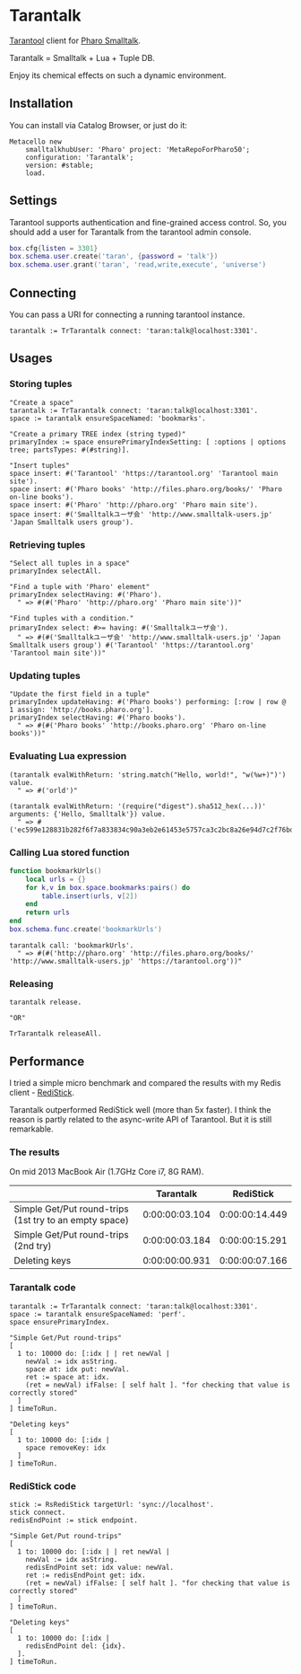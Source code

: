 Tarantalk
========

[Tarantool](https://tarantool.org/ "Tarantool") client for [Pharo Smalltalk](http://www.pharo-project.org/ "Pharo").

Tarantalk = Smalltalk + Lua + Tuple DB.

Enjoy its chemical effects on such a dynamic environment. 

## Installation ##

You can install via Catalog Browser, or just do it:

```Smalltalk
Metacello new
    smalltalkhubUser: 'Pharo' project: 'MetaRepoForPharo50';
    configuration: 'Tarantalk';
    version: #stable;
    load.
```

## Settings ##

Tarantool supports authentication and fine-grained access control. So, you should add a user for Tarantalk from the tarantool admin console.

```Lua
box.cfg{listen = 3301}
box.schema.user.create('taran', {password = 'talk'})
box.schema.user.grant('taran', 'read,write,execute', 'universe')
```

## Connecting

You can pass a URI for connecting a running tarantool instance.

```Smalltalk
tarantalk := TrTarantalk connect: 'taran:talk@localhost:3301'.
```

## Usages ##

### Storing tuples

```Smalltalk
"Create a space"
tarantalk := TrTarantalk connect: 'taran:talk@localhost:3301'.
space := tarantalk ensureSpaceNamed: 'bookmarks'.
```

```Smalltalk
"Create a primary TREE index (string typed)"
primaryIndex := space ensurePrimaryIndexSetting: [ :options | options tree; partsTypes: #(#string)].
```

```Smalltalk
"Insert tuples"
space insert: #('Tarantool' 'https://tarantool.org' 'Tarantool main site').
space insert: #('Pharo books' 'http://files.pharo.org/books/' 'Pharo on-line books').
space insert: #('Pharo' 'http://pharo.org' 'Pharo main site').
space insert: #('Smalltalkユーザ会' 'http://www.smalltalk-users.jp' 'Japan Smalltalk users group').
```

### Retrieving tuples

```Smalltalk
"Select all tuples in a space"
primaryIndex selectAll.
```
```Smalltalk
"Find a tuple with 'Pharo' element"
primaryIndex selectHaving: #('Pharo').
  " => #(#('Pharo' 'http://pharo.org' 'Pharo main site'))"
```
```Smalltalk
"Find tuples with a condition."
primaryIndex select: #>= having: #('Smalltalkユーザ会').
  " => #(#('Smalltalkユーザ会' 'http://www.smalltalk-users.jp' 'Japan Smalltalk users group') #('Tarantool' 'https://tarantool.org' 'Tarantool main site'))"
```

### Updating tuples
```Smalltalk
"Update the first field in a tuple"
primaryIndex updateHaving: #('Pharo books') performing: [:row | row @ 1 assign: 'http://books.pharo.org'].
primaryIndex selectHaving: #('Pharo books').
  " => #(#('Pharo books' 'http://books.pharo.org' 'Pharo on-line books'))"
```

### Evaluating Lua expression

```Smalltalk
(tarantalk evalWithReturn: 'string.match("Hello, world!", "w(%w+)")') value.
  " => #('orld')"
```

```Smalltalk
(tarantalk evalWithReturn: '(require("digest").sha512_hex(...))' arguments: {'Hello, Smalltalk'}) value.
  " => #('ec599e128831b282f6f7a833834c90a3eb2e61453e5757ca3c2bc8a26e94d7c2f76bd6a7ce33df2427f3821e44a12d26781d39eac6782b59a649950ea59f9e13')"
```

### Calling Lua stored function

```Lua
function bookmarkUrls()
	local urls = {}
	for k,v in box.space.bookmarks:pairs() do
		table.insert(urls, v[2])
	end
	return urls
end
box.schema.func.create('bookmarkUrls')
```

```Smalltalk
tarantalk call: 'bookmarkUrls'.
  " => #(#('http://pharo.org' 'http://files.pharo.org/books/' 'http://www.smalltalk-users.jp' 'https://tarantool.org'))"
```

### Releasing

```Smalltalk
tarantalk release.

"OR"

TrTarantalk releaseAll.
```

## Performance

I tried a simple micro benchmark and compared the results with my Redis client - [RediStick](http://smalltalkhub.com/#!/~MasashiUmezawa/RediStick).

Tarantalk outperformed RediStick well (more than 5x faster).
I think the reason is partly related to the async-write API of Tarantool. But it is still remarkable.

### The results
On mid 2013 MacBook Air (1.7GHz Core i7, 8G RAM).

|  | Tarantalk | RediStick |
|-----------|-----------|-----------|
| Simple Get/Put round-trips (1st try to an empty space) | 0:00:00:03.104 | 0:00:00:14.449 |
| Simple Get/Put round-trips (2nd try) | 0:00:00:03.184 | 0:00:00:15.291 |
| Deleting keys | 0:00:00:00.931 | 0:00:00:07.166 |

### Tarantalk code
```Smalltalk
tarantalk := TrTarantalk connect: 'taran:talk@localhost:3301'.
space := tarantalk ensureSpaceNamed: 'perf'.
space ensurePrimaryIndex.
```

```Smalltalk
"Simple Get/Put round-trips"
[  
  1 to: 10000 do: [:idx | | ret newVal |
    newVal := idx asString.
    space at: idx put: newVal.
    ret := space at: idx.
    (ret = newVal) ifFalse: [ self halt ]. "for checking that value is correctly stored"
  ]
] timeToRun.
```
```Smalltalk
"Deleting keys"
[  
  1 to: 10000 do: [:idx | 
    space removeKey: idx
  ]
] timeToRun.
```

### RediStick code

```Smalltalk
stick := RsRediStick targetUrl: 'sync://localhost'.
stick connect.
redisEndPoint := stick endpoint.
```

```Smalltalk
"Simple Get/Put round-trips"
[  
  1 to: 10000 do: [:idx | | ret newVal |
    newVal := idx asString.
    redisEndPoint set: idx value: newVal.
    ret := redisEndPoint get: idx.
    (ret = newVal) ifFalse: [ self halt ]. "for checking that value is correctly stored"
  ]
] timeToRun.
```
```Smalltalk
"Deleting keys"
[  
  1 to: 10000 do: [:idx |
    redisEndPoint del: {idx}.
  ].
] timeToRun.
```
